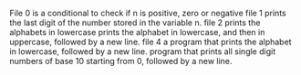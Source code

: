 File 0 is a conditional to check if n is positive, zero or negative
file 1 prints the last digit of the number stored in the variable n.
file 2 prints the alphabets in lowercase
 prints the alphabet in lowercase, and then in uppercase, followed by a new line.
file 4 a program that prints the alphabet in lowercase, followed by a new line.
program that prints all single digit numbers of base 10 starting from 0, followed by a new line.
